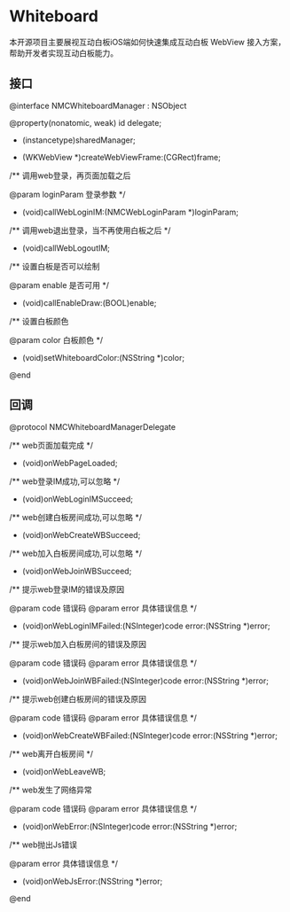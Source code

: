 # Whiteboard
本开源项目主要展视互动白板iOS端如何快速集成互动白板 WebView 接入方案，帮助开发者实现互动白板能力。

## 接口
  @interface NMCWhiteboardManager : NSObject

  @property(nonatomic, weak) id<NMCWhiteboardManagerDelegate> delegate;

  + (instancetype)sharedManager;

  - (WKWebView *)createWebViewFrame:(CGRect)frame;

  /**
   调用web登录，再页面加载之后

   @param loginParam 登录参数
   */
  - (void)callWebLoginIM:(NMCWebLoginParam *)loginParam;

  /**
   调用web退出登录，当不再使用白板之后
   */
  - (void)callWebLogoutIM;

  /**
   设置白板是否可以绘制

   @param enable 是否可用
   */
  - (void)callEnableDraw:(BOOL)enable;

  /**
   设置白板颜色

   @param color 白板颜色
   */
  - (void)setWhiteboardColor:(NSString *)color;

  @end

## 回调
  @protocol NMCWhiteboardManagerDelegate <NSObject>

  /**
   web页面加载完成
   */
  - (void)onWebPageLoaded;

  /**
   web登录IM成功,可以忽略
   */
  - (void)onWebLoginIMSucceed;

  /**
   web创建白板房间成功,可以忽略
   */
  - (void)onWebCreateWBSucceed;

  /**
   web加入白板房间成功,可以忽略
   */
  - (void)onWebJoinWBSucceed;

  /**
   提示web登录IM的错误及原因
   
   @param code 错误码
   @param error 具体错误信息
   */
  - (void)onWebLoginIMFailed:(NSInteger)code error:(NSString *)error;

  /**
   提示web加入白板房间的错误及原因
   
   @param code 错误码
   @param error 具体错误信息
   */
  - (void)onWebJoinWBFailed:(NSInteger)code error:(NSString *)error;

  /**
   提示web创建白板房间的错误及原因
   
   @param code 错误码
   @param error 具体错误信息
   */
  - (void)onWebCreateWBFailed:(NSInteger)code error:(NSString *)error;

  /**
   web离开白板房间
   */
  - (void)onWebLeaveWB;

  /**
   web发生了网络异常
   
   @param code 错误码
   @param error 具体错误信息
   */
  - (void)onWebError:(NSInteger)code error:(NSString *)error;

  /**
   web抛出Js错误
   
   @param error 具体错误信息
   */
  - (void)onWebJsError:(NSString *)error;

  @end

